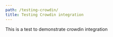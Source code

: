 ```yaml
---
path: /testing-crowdin/
title: Testing Crowdin integration
---
```

T﻿his is a test to demonstrate crowdin integration